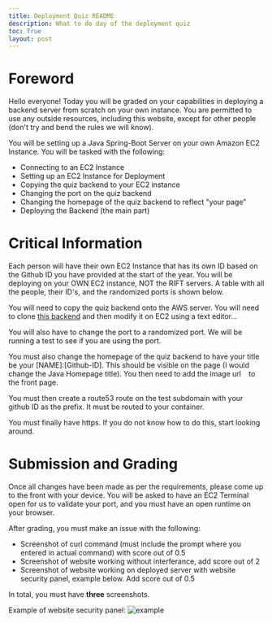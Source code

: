 ```yaml
---
title: Deployment Quiz README
description: What to do day of the deployment quiz
toc: True
layout: post
---
```


# Foreword

Hello everyone! Today you will be graded on your capabilities in deploying a backend server from scratch on your own instance. You are permitted to use any outside resources, including this website, except for other people (don't try and bend the rules we will know). 

You will be setting up a Java Spring-Boot Server on your own Amazon EC2 Instance. You will be tasked with the following:
- Connecting to an EC2 Instance
- Setting up an EC2 Instance for Deployment
- Copying the quiz backend to your EC2 instance
- Changing the port on the quiz backend
- Changing the homepage of the quiz backend to reflect "your page"
- Deploying the Backend (the main part)

# Critical Information

Each person will have their own EC2 Instance that has its own ID based on the Github ID you have provided at the start of the year. You will be deploying on your OWN EC2 instance, NOT the RIFT servers. A table with all the people, their ID's, and the randomized ports is shown below. 

You will need to copy the quiz backend onto the AWS server. You will need to clone [this backend](https://github.com/RIFT24/quizbackend) and then modify it on EC2 using a text editor...

You will also have to change the port to a randomized port. We will be running a test to see if you are using the port. 

You must also change the homepage of the quiz backend to have your title be your [NAME]:[Github-ID]. This should be visible on the page (I would change the Java Homepage title). You then need to add the image url ``` ``` to the front page.

You must then create a route53 route on the test subdomain with your github ID as the prefix. It must be routed to your container.

You must finally have https. If you do not know how to do this, start looking around.

# Submission and Grading

Once all changes have been made as per the requirements, please come up to the front with your device. You will be asked to have an EC2 Terminal open for us to validate your port, and you must have an open runtime on your browser. 

After grading, you must make an issue with the following:
- Screenshot of curl command (must include the prompt where you entered in actual command) with score out of 0.5
- Screenshot of website working without interferance, add score out of 2
- Screenshot of website working on deployed server with website security panel, example below. Add score out of 0.5

In total, you must have **three** screenshots.

Example of website security panel:
![example](https://rackets-assets.vercel.app/assets/csa_quiz/example_submission.png)


